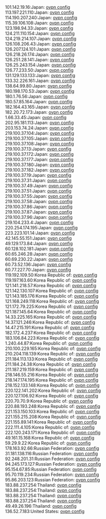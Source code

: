 101.142.19.16:Japan: [ovpn config](vpn/101_142_19_16.ovpn)  
113.197.221.110:Japan: [ovpn config](vpn/113_197_221_110.ovpn)  
114.190.207.240:Japan: [ovpn config](vpn/114_190_207_240.ovpn)  
115.39.106.108:Japan: [ovpn config](vpn/115_39_106_108.ovpn)  
123.198.94.33:Japan: [ovpn config](vpn/123_198_94_33.ovpn)  
124.211.110.154:Japan: [ovpn config](vpn/124_211_110_154.ovpn)  
124.219.214.107:Japan: [ovpn config](vpn/124_219_214_107.ovpn)  
126.108.206.43:Japan: [ovpn config](vpn/126_108_206_43.ovpn)  
126.207.124.101:Japan: [ovpn config](vpn/126_207_124_101.ovpn)  
126.218.26.174:Japan: [ovpn config](vpn/126_218_26_174.ovpn)  
126.251.28.141:Japan: [ovpn config](vpn/126_251_28_141.ovpn)  
126.25.243.154:Japan: [ovpn config](vpn/126_25_243_154.ovpn)  
126.77.233.50:Japan: [ovpn config](vpn/126_77_233_50.ovpn)  
131.129.133.133:Japan: [ovpn config](vpn/131_129_133_133.ovpn)  
133.32.226.161:Japan: [ovpn config](vpn/133_32_226_161.ovpn)  
138.64.99.80:Japan: [ovpn config](vpn/138_64_99_80.ovpn)  
180.198.170.53:Japan: [ovpn config](vpn/180_198_170_53.ovpn)  
180.1.76.56:Japan: [ovpn config](vpn/180_1_76_56.ovpn)  
180.57.85.164:Japan: [ovpn config](vpn/180_57_85_164.ovpn)  
182.164.43.165:Japan: [ovpn config](vpn/182_164_43_165.ovpn)  
182.20.72.173:Japan: [ovpn config](vpn/182_20_72_173.ovpn)  
1.66.33.45:Japan: [ovpn config](vpn/1_66_33_45.ovpn)  
202.95.181.113:Japan: [ovpn config](vpn/202_95_181_113.ovpn)  
203.153.74.24:Japan: [ovpn config](vpn/203_153_74_24.ovpn)  
219.100.37.104:Japan: [ovpn config](vpn/219_100_37_104.ovpn)  
219.100.37.105:Japan: [ovpn config](vpn/219_100_37_105.ovpn)  
219.100.37.108:Japan: [ovpn config](vpn/219_100_37_108.ovpn)  
219.100.37.13:Japan: [ovpn config](vpn/219_100_37_13.ovpn)  
219.100.37.172:Japan: [ovpn config](vpn/219_100_37_172.ovpn)  
219.100.37.177:Japan: [ovpn config](vpn/219_100_37_177.ovpn)  
219.100.37.180:Japan: [ovpn config](vpn/219_100_37_180.ovpn)  
219.100.37.182:Japan: [ovpn config](vpn/219_100_37_182.ovpn)  
219.100.37.19:Japan: [ovpn config](vpn/219_100_37_19.ovpn)  
219.100.37.31:Japan: [ovpn config](vpn/219_100_37_31.ovpn)  
219.100.37.49:Japan: [ovpn config](vpn/219_100_37_49.ovpn)  
219.100.37.51:Japan: [ovpn config](vpn/219_100_37_51.ovpn)  
219.100.37.55:Japan: [ovpn config](vpn/219_100_37_55.ovpn)  
219.100.37.58:Japan: [ovpn config](vpn/219_100_37_58.ovpn)  
219.100.37.86:Japan: [ovpn config](vpn/219_100_37_86.ovpn)  
219.100.37.87:Japan: [ovpn config](vpn/219_100_37_87.ovpn)  
219.100.37.96:Japan: [ovpn config](vpn/219_100_37_96.ovpn)  
219.104.233.4:Japan: [ovpn config](vpn/219_104_233_4.ovpn)  
220.254.174.195:Japan: [ovpn config](vpn/220_254_174_195.ovpn)  
223.223.101.14:Japan: [ovpn config](vpn/223_223_101_14.ovpn)  
42.145.55.151:Japan: [ovpn config](vpn/42_145_55_151.ovpn)  
49.129.173.84:Japan: [ovpn config](vpn/49_129_173_84.ovpn)  
60.128.102.181:Japan: [ovpn config](vpn/60_128_102_181.ovpn)  
60.65.246.28:Japan: [ovpn config](vpn/60_65_246_28.ovpn)  
60.69.230.22:Japan: [ovpn config](vpn/60_69_230_22.ovpn)  
60.73.52.136:Japan: [ovpn config](vpn/60_73_52_136.ovpn)  
60.77.227.70:Japan: [ovpn config](vpn/60_77_227_70.ovpn)  
119.192.109.50:Korea Republic of: [ovpn config](vpn/119_192_109_50.ovpn)  
119.197.163.60:Korea Republic of: [ovpn config](vpn/119_197_163_60.ovpn)  
121.141.218.57:Korea Republic of: [ovpn config](vpn/121_141_218_57.ovpn)  
121.142.130.107:Korea Republic of: [ovpn config](vpn/121_142_130_107.ovpn)  
121.143.185.176:Korea Republic of: [ovpn config](vpn/121_143_185_176.ovpn)  
121.168.249.118:Korea Republic of: [ovpn config](vpn/121_168_249_118.ovpn)  
121.172.79.225:Korea Republic of: [ovpn config](vpn/121_172_79_225.ovpn)  
121.187.145.64:Korea Republic of: [ovpn config](vpn/121_187_145_64.ovpn)  
14.33.225.165:Korea Republic of: [ovpn config](vpn/14_33_225_165.ovpn)  
14.37.121.246:Korea Republic of: [ovpn config](vpn/14_37_121_246.ovpn)  
14.47.215.191:Korea Republic of: [ovpn config](vpn/14_47_215_191.ovpn)  
182.172.4.237:Korea Republic of: [ovpn config](vpn/182_172_4_237.ovpn)  
183.106.84.223:Korea Republic of: [ovpn config](vpn/183_106_84_223.ovpn)  
1.240.44.87:Korea Republic of: [ovpn config](vpn/1_240_44_87.ovpn)  
210.100.229.165:Korea Republic of: [ovpn config](vpn/210_100_229_165.ovpn)  
210.204.118.139:Korea Republic of: [ovpn config](vpn/210_204_118_139.ovpn)  
211.184.113.133:Korea Republic of: [ovpn config](vpn/211_184_113_133.ovpn)  
211.184.24.38:Korea Republic of: [ovpn config](vpn/211_184_24_38.ovpn)  
211.187.219.159:Korea Republic of: [ovpn config](vpn/211_187_219_159.ovpn)  
218.146.55.216:Korea Republic of: [ovpn config](vpn/218_146_55_216.ovpn)  
218.147.174.195:Korea Republic of: [ovpn config](vpn/218_147_174_195.ovpn)  
218.152.133.148:Korea Republic of: [ovpn config](vpn/218_152_133_148.ovpn)  
220.122.141.202:Korea Republic of: [ovpn config](vpn/220_122_141_202.ovpn)  
220.127.106.92:Korea Republic of: [ovpn config](vpn/220_127_106_92.ovpn)  
220.70.70.9:Korea Republic of: [ovpn config](vpn/220_70_70_9.ovpn)  
220.88.193.248:Korea Republic of: [ovpn config](vpn/220_88_193_248.ovpn)  
221.153.150.103:Korea Republic of: [ovpn config](vpn/221_153_150_103.ovpn)  
221.155.215.208:Korea Republic of: [ovpn config](vpn/221_155_215_208.ovpn)  
221.155.89.141:Korea Republic of: [ovpn config](vpn/221_155_89_141.ovpn)  
222.111.4.105:Korea Republic of: [ovpn config](vpn/222_111_4_105.ovpn)  
222.120.243.171:Korea Republic of: [ovpn config](vpn/222_120_243_171.ovpn)  
49.161.15.168:Korea Republic of: [ovpn config](vpn/49_161_15_168.ovpn)  
59.29.9.22:Korea Republic of: [ovpn config](vpn/59_29_9_22.ovpn)  
178.163.92.66:Russian Federation: [ovpn config](vpn/178_163_92_66.ovpn)  
31.181.138.116:Russian Federation: [ovpn config](vpn/31_181_138_116.ovpn)  
92.248.201.31:Russian Federation: [ovpn config](vpn/92_248_201_31.ovpn)  
94.245.173.127:Russian Federation: [ovpn config](vpn/94_245_173_127.ovpn)  
95.154.67.85:Russian Federation: [ovpn config](vpn/95_154_67_85.ovpn)  
95.70.119.234:Russian Federation: [ovpn config](vpn/95_70_119_234.ovpn)  
95.86.203.123:Russian Federation: [ovpn config](vpn/95_86_203_123.ovpn)  
183.88.237.254:Thailand: [ovpn config](vpn/183_88_237_254.ovpn)  
183.88.237.254:Thailand: [ovpn config](vpn/183_88_237_254.ovpn)  
183.88.237.254:Thailand: [ovpn config](vpn/183_88_237_254.ovpn)  
183.88.237.254:Thailand: [ovpn config](vpn/183_88_237_254.ovpn)  
49.49.26.196:Thailand: [ovpn config](vpn/49_49_26_196.ovpn)  
136.52.7.183:United States: [ovpn config](vpn/136_52_7_183.ovpn)  
